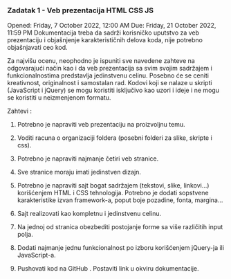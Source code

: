 ### Zadatak 1 - Veb prezentacija HTML CSS JS
Opened: Friday, 7 October 2022, 12:00 AM
Due: Friday, 21 October 2022, 11:59 PM
Dokumentacija treba da sadrži korisničko uputstvo za veb prezentaciju i objašnjenje karakterističnih delova koda, nije potrebno objašnjavati ceo kod.

Za najvišu ocenu, neophodno je ispuniti sve navedene zahteve na odgovarajući način kao i da veb prezentacija sa svim svojim sadržajem i funkcionalnostima predstavlja jedinstvenu celinu. Posebno će se ceniti kreativnost, originalnost i samostalan rad. Kodovi koji se nalaze u skripti (JavaScript i jQuery) se mogu koristiti isključivo kao uzori i ideje i ne mogu se koristiti u neizmenjenom formatu. 

Zahtevi : 

1.    Potrebno je napraviti veb prezentaciju na proizvoljnu temu.

2.    Voditi racuna o organizaciji foldera (posebni folderi za slike, skripte i css). 

3.    Potrebno je napraviti najmanje četiri veb stranice.

4.    Sve stranice moraju imati jedinstven dizajn.

5.    Potrebno je napraviti sajt bogat sadržajem (tekstovi, slike, linkovi...) korišćenjem HTML i CSS tehnologija. Potrebno je dodati sopstvene karakteristike izvan framework-a, poput boje pozadine, fonta, margina... 

6.    Sajt realizovati kao kompletnu i jedinstvenu celinu. 

7.    Na jednoj od stranica obezbediti postojanje forme sa više različitih input polja. 

8.  Dodati najmanje jednu funkcionalnost po izboru korišćenjem jQuery-ja ili JavaScript-a.

9. Pushovati kod na GitHub . Postaviti link u okviru dokumentacije.